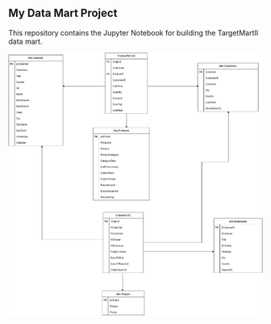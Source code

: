 ## My Data Mart Project

This repository contains the Jupyter Notebook for building the TargetMartII data mart.

![Image](images/DDL.drawio.png)

